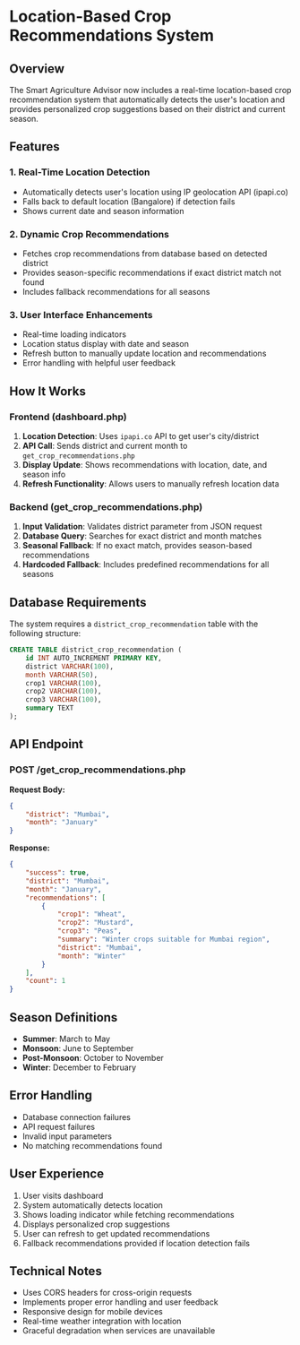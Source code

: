 # Location-Based Crop Recommendations System

## Overview
The Smart Agriculture Advisor now includes a real-time location-based crop recommendation system that automatically detects the user's location and provides personalized crop suggestions based on their district and current season.

## Features

### 1. Real-Time Location Detection
- Automatically detects user's location using IP geolocation API (ipapi.co)
- Falls back to default location (Bangalore) if detection fails
- Shows current date and season information

### 2. Dynamic Crop Recommendations
- Fetches crop recommendations from database based on detected district
- Provides season-specific recommendations if exact district match not found
- Includes fallback recommendations for all seasons

### 3. User Interface Enhancements
- Real-time loading indicators
- Location status display with date and season
- Refresh button to manually update location and recommendations
- Error handling with helpful user feedback

## How It Works

### Frontend (dashboard.php)
1. **Location Detection**: Uses `ipapi.co` API to get user's city/district
2. **API Call**: Sends district and current month to `get_crop_recommendations.php`
3. **Display Update**: Shows recommendations with location, date, and season info
4. **Refresh Functionality**: Allows users to manually refresh location data

### Backend (get_crop_recommendations.php)
1. **Input Validation**: Validates district parameter from JSON request
2. **Database Query**: Searches for exact district and month matches
3. **Seasonal Fallback**: If no exact match, provides season-based recommendations
4. **Hardcoded Fallback**: Includes predefined recommendations for all seasons

## Database Requirements

The system requires a `district_crop_recommendation` table with the following structure:
```sql
CREATE TABLE district_crop_recommendation (
    id INT AUTO_INCREMENT PRIMARY KEY,
    district VARCHAR(100),
    month VARCHAR(50),
    crop1 VARCHAR(100),
    crop2 VARCHAR(100),
    crop3 VARCHAR(100),
    summary TEXT
);
```

## API Endpoint

### POST /get_crop_recommendations.php
**Request Body:**
```json
{
    "district": "Mumbai",
    "month": "January"
}
```

**Response:**
```json
{
    "success": true,
    "district": "Mumbai",
    "month": "January",
    "recommendations": [
        {
            "crop1": "Wheat",
            "crop2": "Mustard",
            "crop3": "Peas",
            "summary": "Winter crops suitable for Mumbai region",
            "district": "Mumbai",
            "month": "Winter"
        }
    ],
    "count": 1
}
```

## Season Definitions
- **Summer**: March to May
- **Monsoon**: June to September
- **Post-Monsoon**: October to November
- **Winter**: December to February

## Error Handling
- Database connection failures
- API request failures
- Invalid input parameters
- No matching recommendations found

## User Experience
1. User visits dashboard
2. System automatically detects location
3. Shows loading indicator while fetching recommendations
4. Displays personalized crop suggestions
5. User can refresh to get updated recommendations
6. Fallback recommendations provided if location detection fails

## Technical Notes
- Uses CORS headers for cross-origin requests
- Implements proper error handling and user feedback
- Responsive design for mobile devices
- Real-time weather integration with location
- Graceful degradation when services are unavailable 